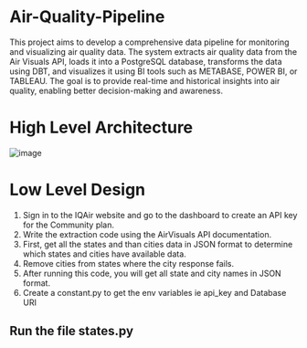 # Air-Quality-Pipeline
This project aims to develop a comprehensive data pipeline for monitoring and visualizing air quality data. The system extracts air quality data from the Air Visuals API, loads it into a PostgreSQL database, transforms the data using DBT, and visualizes it using BI tools such as METABASE, POWER BI, or TABLEAU. The goal is to provide real-time and historical insights into air quality, enabling better decision-making and awareness.

# High Level Architecture
![image](https://github.com/user-attachments/assets/dfe790e7-bed3-491c-a136-233961505321)

# Low Level Design
<ol>
<li>Sign in to the IQAir website and go to the dashboard to create an API key for the Community plan.</li>
<li>Write the extraction code using the AirVisuals API documentation.</li>
<li>First, get all the states and than cities data in JSON format to determine which states and cities have available data.</li>
<li>Remove cities from states where the city response fails.</li>
<li>After running this code, you will get all state and city names in JSON format.</li>
<li>Create a constant.py to get  the env variables ie api_key and Database URI</li>
</ol>

<h2>Run the file states.py</h2>
